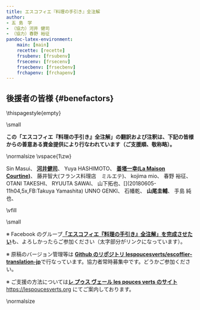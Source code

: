 ```yaml
---
title: エスコフィエ『料理の手引き』全注解
author:
- 五 島　学
- （協力）河井 健司
- （協力）春野 裕征
pandoc-latex-environment:
    main: [main]
    recette: [recette]
    frsubenv: [frsubenv]
    frsecenv: [frsecenv]
    frsecbenv: [frsecbenv]
    frchapenv: [frchapenv]
---
```






## 後援者の皆様 {#benefactors}

\thispagestyle{empty}


\small 

**この「エスコフィエ『料理の手引き』全注解」の翻訳および注釈は、下記の皆様からの善意ある資金提供により行なわれています（ご支援順、敬称略）。**

\normalsize
\vspace{1\zw}

Sin Masui、[](20180524-23h,2x,novelsoundsmail@gmail.com)
[**河井健司**](http://www.undecesjours.com/)、[](20180525-0h14,10x,20180605-11h42,10x,kwibeng@gmail.com)
Yuya HASHIMOTO、[](20180525-1h40,2x,hashimo0910@gmail.com)
[**善塔一幸(La Maison Courtine)**](http://www.courtine.jp/)、[](20180525-8h56,10x,kazuyukizento120@docomo.ne.jp)
藤井智大(フランス料理店　ミルエテ)、[](20180525-10h07,1x,apple19761019@yahoo.co.jp)
kojima mio、[](20180525-12h23,1x,teeeeshow@yahoo.co.jp)
春野 裕征、[](20180528-2h41,20180617,2x,amanojack.v-o-v@i.softbank.jp)
OTANI TAKESHI、[](20180529-17h26,2x,1000feuille@ezweb.ne.jp)
RYUUTA SAWAI、[](20180530-2h57.1x,rs.ajtk.zz@i.softbank.jp)
山下拓也、[](20180605-11h04,5x,FB:Takuya Yamashita)
UNNO GENKI、[](20180605-22h12,1x,guriiva@aol.com)
石幡乾、[](201806060-6h24,1x,zonek.gentile.bonheur.ken05@gmail.com)
**山尾圭輔**、[](20180612-10h27,20x,yamaokeisuke@hotmail.com)
手島 純也、[](20180612-19h19,1x,junchef1975@yahoo.co.jp)




\vfill

\small

※ Facebook のグループ[**「エスコフィエ『料理の手引き』全注解」を完成させたい**](https://www.facebook.com/groups/1548833425201180/)も、よろしかったらご参加ください（太字部分がリンクになっています）。

※ 原稿のバージョン管理等は [**Github のリポジトリ lespoucesverts/escoffier-translation-jp**](https://github.com/lespoucesverts/escoffier-translation-jp)で行なっています。協力者常時募集中です。どうかご参加ください。

※ ご支援の方法については[**レ プゥス ヴェール les pouces verts のサイト**](https://lespoucesverts.org/archives/7042) https://lespoucesverts.org にてご案内しております。

\normalsize

